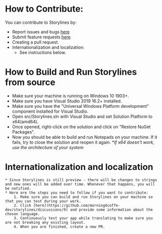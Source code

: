 # How to Contribute:

You can contribute to Storylines by:
- Report issues and bugs [here](https://github.com/morning4coffe-dev/Storylines/issues/new?template=bug_report.md)
- Submit feature requests [here](https://github.com/morning4coffe-dev/Storylines/issues/new?template=feature_request.md)
- Creating a pull request.
- Internationalization and localization:
    * See instructions below.

# How to Build and Run Storylines from source

* Make sure your machine is running on Windows 10 1903+.
* Make sure you have Visual Studio 2019 16.2+ installed.
* Make sure you have the "Universal Windows Platform development" component installed for Visual Studio.
* Open src/Storylines.sln with Visual Studio and set Solution Platform to x64(amd64).
* Once opened, right-click on the solution and click on "Restore NuGet Packages".
* Now you should be able to build and run Notepads on your machine. If it fails, try to close the solution and reopen it again.
**If x64 doesn't work, use the architecture of your system*

# Internationalization and localization
  
    * Since Storylines is still preview - there will be changes to strings and new ones will be added over time. Whenever that happens, you will be notified.
    * Here are the steps you need to follow if you want to contribute:
        1. Make sure you can build and run Storylines on your machine so that you can test during your work.
        2. Click [here](https://github.com/morning4coffe-dev/storylines/discussions/9) and provide some information about the chosen language.
        3. Continuously test your app while translating to make sure you are not breaking any existing layout.
        4. When you are finished, create a new PR.